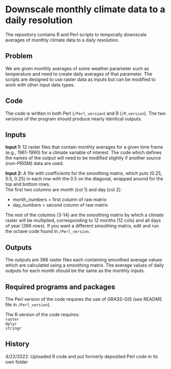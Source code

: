 # Downscale monthly climate data to a daily resolution

The repository contains R and Perl scripts to temporally downscale averages of monthly climate data to a daily resolution.

## Problem
We are given monthly averages of some weather parameter such as temperature and need to create daily averages of that parameter. The scripts are designed to use raster data as inputs but can be modified to work with other input data types.

## Code  
The code is written in both Perl (`/Perl_version`) and R (`/R_version`). The two versions of the program should produce nearly identical outputs.

## Inputs 
 
**Input 1:** 12 raster files that contain monthly averages for a given time frame (e.g., 1961-1990) for a climate variable of interest. 
The code which defines the names of the output will need to be modified slightly if another source (non-PRISM) data are used.  

**Input 2:** A file with coefficients for the smoothing matrix, which puts (0.25, 0.5, 0.25) in each row with the 0.5 on the diagonal, wrapped around for the top and bottom rows.   
The first two columns are month (col 1) and day (col 2):    
- month_numbers = first column of raw matrix  
- day_numbers = second column of raw matrix
  
The rest of the columns (3-14) are the smoothing matrix by which a climate raster will be multiplied, corresponding to 12 months (12 cols) and all days of year (366 rows). If you want a different smoothing matrix, edit and run the octave code found in `/Perl_version`.

## Outputs
The outputs are 366 raster files each containing smoothed average values which are calculated using a smoothing matrix. The average values of daily outputs for each month should be the same as the monthly inputs.  

## Required programs and packages
The Perl version of the code requires the use of GRASS-GIS (see README file in `/Perl_version`).

The R version of the code requires:  
`raster`  
`dplyr`  
`stringr`  

## History
4/22/2022: Uploaded R code and put formerly deposited Perl code in its own folder